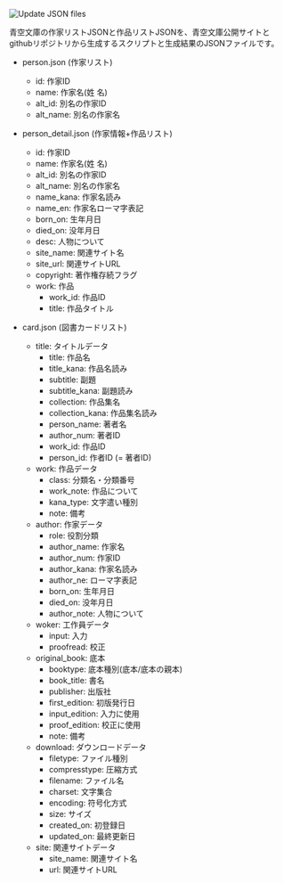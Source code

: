 ![Update JSON files](https://github.com/takahashim/aozora_json_scrape/workflows/Update%20JSON%20files/badge.svg)

青空文庫の作家リストJSONと作品リストJSONを、青空文庫公開サイトとgithubリポジトリから生成するスクリプトと生成結果のJSONファイルです。

* person.json (作家リスト)
    * id: 作家ID
    * name: 作家名(姓 名)
    * alt_id: 別名の作家ID
    * alt_name: 別名の作家名

* person_detail.json (作家情報+作品リスト)
    * id: 作家ID
    * name: 作家名(姓 名)
    * alt_id: 別名の作家ID
    * alt_name: 別名の作家名
    * name_kana: 作家名読み
    * name_en: 作家名ローマ字表記
    * born_on: 生年月日
    * died_on: 没年月日
    * desc: 人物について
    * site_name: 関連サイト名
    * site_url: 関連サイトURL
    * copyright: 著作権存続フラグ
    * work: 作品
        * work_id: 作品ID
        * title: 作品タイトル

* card.json (図書カードリスト)
    * title: タイトルデータ
      * title: 作品名
      * title_kana: 作品名読み
      * subtitle: 副題
      * subtitle_kana: 副題読み
      * collection: 作品集名
      * collection_kana: 作品集名読み
      * person_name: 著者名
      * author_num: 著者ID
      * work_id: 作品ID
      * person_id: 作者ID (= 著者ID)
    * work: 作品データ
      * class: 分類名・分類番号
      * work_note: 作品について
      * kana_type: 文字遣い種別
      * note: 備考
    * author: 作家データ
      * role: 役割分類
      * author_name: 作家名
      * author_num: 作家ID
      * author_kana: 作家名読み
      * author_ne: ローマ字表記
      * born_on: 生年月日
      * died_on: 没年月日
      * author_note: 人物について
    * woker: 工作員データ
        * input: 入力
        * proofread: 校正
    * original_book: 底本
        * booktype: 底本種別(底本/底本の親本)
        * book_title: 書名
        * publisher: 出版社
        * first_edition: 初版発行日
        * input_edition: 入力に使用
        * proof_edition: 校正に使用
        * note: 備考
    * download: ダウンロードデータ
        * filetype: ファイル種別
        * compresstype: 圧縮方式
        * filename: ファイル名
        * charset: 文字集合
        * encoding: 符号化方式
        * size: サイズ
        * created_on: 初登録日
        * updated_on: 最終更新日
    * site: 関連サイトデータ
        * site_name: 関連サイト名
        * url: 関連サイトURL
